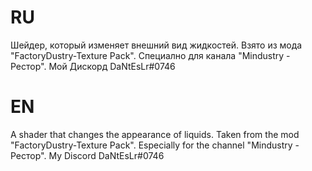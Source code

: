 # RU
 Шейдер, который изменяет внешний вид жидкостей. Взято из мода "FactoryDustry-Texture Pack". 
 Специално для канала "Mindustry - Рестор". 
 Мой Дискорд DaNtEsLr#0746

# EN
 A shader that changes the appearance of liquids. Taken from the mod "FactoryDustry-Texture Pack". 
 Especially for the channel "Mindustry - Рестор".
 My Discord DaNtEsLr#0746
